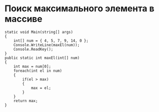 # Поиск максимального элемента в массиве

    static void Main(string[] args)
    {
        int[] num = { 4, 5, 7, 9, 14, 0 };
        Console.WriteLine(maxEl(num));
        Console.ReadKey();
    }
    public static int maxEl(int[] num)
    {
        int max = num[0];
        foreach(int el in num)
        {
            if(el > max)
            {
                max = el;
            }
        }
        return max;
    }
